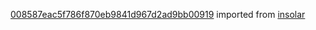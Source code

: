 [008587eac5f786f870eb9841d967d2ad9bb00919](https://github.com/insolar/insolar/commit/008587eac5f786f870eb9841d967d2ad9bb00919) imported from [insolar](https://github.com/insolar/insolar)
